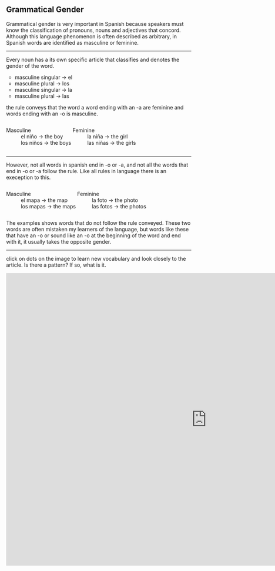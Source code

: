 <h2>Grammatical Gender</h2>

<p>Grammatical gender is very important in Spanish because speakers must know the classification of pronouns, nouns and adjectives that concord. Although this language phenomenon is often described as arbitrary, in Spanish words are identified as masculine or feminine.
<hr>

<p>Every noun has a its own specific article that classifies and denotes the gender of the word.</p>

<ul style="list-style-type:circle">
  <li>masculine singular &#8594; el</li>
  <li>masculine plural &#8594; los</li>
  <li>masculine singular &#8594; la</li>
  <li>masculine plural &#8594; las</li>
</ul>

<p>the rule conveys that the word a word ending with an -a are feminine and words ending with an -o is masculine.</p>

<span>
   <dl style="list-style-type: none; display: inline-block;">
      <dt>Masculine</dt>
      <dd>el niño &#8594; the boy</dd>
     <dd>los niños &#8594; the boys</dd>
   </dl>

   <dl style="list-style-type: none; display: inline-block;">
      <dt>Feminine</dt>
      <dd>la niña &#8594; the girl</dd>
        <dd>las niñas &#8594; the girls</dd>
   </dl>
<span>
  
<hr>
<p>However, not all words in spanish end in -o or -a, and not all the words that end in -o or -a follow the rule. Like all rules in language there is an exeception to this.</p>

<span>
   <dl style="list-style-type: none; display: inline-block;">
      <dt>Masculine</dt>
      <dd>el mapa &#8594; the map</dd>
     <dd>los mapas &#8594; the maps</dd>
   </dl>

   <dl style="list-style-type: none; display: inline-block;">
      <dt>Feminine</dt>
      <dd>la foto &#8594; the photo</dd>
  <dd>las fotos &#8594; the photos</dd>
   </dl>
<span>
  
  <p>The examples shows words that do not follow the rule conveyed. These two words are often mistaken my learners of the language, but words like these that have an -o or sound like an -o at the beginning of the word and end with it, it usually takes the opposite gender.</p>
  
  <hr>
 <p>click on dots on the image to learn new vocabulary and look closely to the article. Is there a pattern? If so, what is it. </p>
 <iframe src="https://h5p.org/h5p/embed/406480" width="1090" height="795" frameborder="0" allowfullscreen="allowfullscreen"></iframe><script src="https://h5p.org/sites/all/modules/h5p/library/js/h5p-resizer.js" charset="UTF-8"></script>
 

